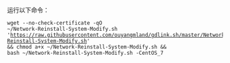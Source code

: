 运行以下命令：</p><pre><code>wget --no-check-certificate -qO ~/Network-Reinstall-System-Modify.sh 'https://raw.githubusercontent.com/ouyangmland/gdlink.sh/master/Network-Reinstall-System-Modify.sh' && chmod a+x ~/Network-Reinstall-System-Modify.sh && bash ~/Network-Reinstall-System-Modify.sh -CentOS_7
</code></pre>
